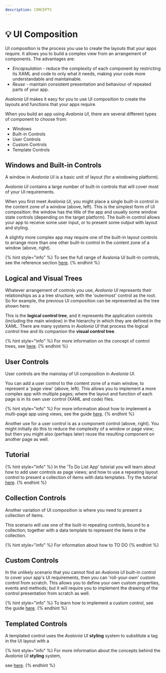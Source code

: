```yaml
---
description: CONCEPTS
---
```


# 💡 UI Composition

UI composition is the process you use to create the layouts that your apps require. It allows you to build a complex view from an arrangement of components. The advantages are:

* _Encapsulation_ - reduce the complexity of each component by restricting its XAML and code to only what it needs, making your code more understandable and maintainable.&#x20;
* _Reuse_ - maintain consistent presentation and behaviour of repeated parts of your app.&#x20;

_Avalonia UI_ makes it easy for you to use UI composition to create the layouts and functions that your apps require.&#x20;

When you build an app using _Avalonia UI_, there are several different types of component to choose from:

* Windows
* Built-in Controls
* User Controls
* Custom Controls
* Template Controls

## Windows and Built-in Controls

A window in _Avalonia UI_ is a basic unit of layout (for a windowing platform).&#x20;

_Avalonia UI_ contains a large number of built-in controls that will cover most of your UI requirements.   &#x20;

<!--<figure><img src="../.gitbook/assets/image (10) (2).png" alt=""><figcaption></figcaption></figure>-->

When you first meet _Avalonia UI_, you might place a single built-in control in the content zone of a window (above, left). This is the simplest form of UI composition: the window has the title of the app and usually some window state controls (depending on the target platform). The built-in control allows your app to receive some user input, or to present some output with layout and styling.

A slightly more complex app may require one of the built-in layout controls to arrange more than one other built-in control in the content zone of a window (above, right).

{% hint style="info" %}
To see the full range of Avalonia UI built-in controls, see the reference section [here](../reference/controls/).
{% endhint %}

## Logical and Visual Trees

Whatever arrangement of controls you use, _Avalonia UI_ represents their relationships as a a tree structure, with the 'outermost' control as the root. So for example, the previous UI composition can be represented as the tree shown here:

<!--<figure><img src="../.gitbook/assets/image (3) (1).png" alt=""><figcaption></figcaption></figure>-->

This is the **logical control tree**, and it represents the application controls (including the main window) in the hierarchy in which they are defined in the XAML. There are many systems in _Avalonia UI_ that process the logical control tree and its companion the **visual control tree**.&#x20;

{% hint style="info" %}
For more information on the concept of control trees, see [here](control-trees.md).
{% endhint %}

## User Controls

User controls are the mainstay of UI composition in _Avalonia UI_.

<!--<figure><img src="../.gitbook/assets/image (8) (2).png" alt=""><figcaption></figcaption></figure>-->

You can add a user control to the content zone of a main window, to represent a 'page view' (above, left).  This allows you to implement a more complex app with multiple pages; where the layout and function of each page is in its own user control (XAML and code) files.   &#x20;

{% hint style="info" %}
For more information about how to implement a multi-page app using views, see the guide [here](../guides/development-guides/how-to-implement-multi-page-apps.md).
{% endhint %}

Another use for a user control is as a component control (above, right). You might initially do this to reduce the complexity of a window or page view; but then you might also (perhaps later) reuse the resulting component on another page as well.&#x20;

## Tutorial

{% hint style="info" %}
In the 'To Do List App' tutorial you will learn about how to add user controls as page views; and how to use a repeating layout control to present a collection of items with data templates. Try the tutorial [here](../tutorials/todo-list-app/).  &#x20;
{% endhint %}

## Collection Controls

Another variation of UI composition is where you need to present a collection of items.&#x20;

<!--<figure><img src="../.gitbook/assets/image (8) (3).png" alt=""><figcaption></figcaption></figure>-->

This scenario will use one of the built-in repeating controls, bound to a collection; together with a data template to represent the items in the collection.

{% hint style="info" %}
For information about how to  TO DO
{% endhint %}

## Custom Controls

In the unlikely scenario that you cannot find an _Avalonia UI_ built-in control to cover your app's UI requirements, then you can 'roll-your-own' custom control from scratch. This allows you to define your own custom properties, events and methods; but it will require you to implement the drawing of the control presentation from scratch as well.

{% hint style="info" %}
To learn how to implement a custom control, see the guide [here](../guides/custom-controls/authoring-controls/).
{% endhint %}

## Templated Controls

A templated control uses the _Avalonia UI_ **styling** system to substitute a tag in the UI layout with a&#x20;

{% hint style="info" %}
For more information about the concepts behind the _Avalonia UI_ **styling** system,

&#x20;see [here](styling.md).
{% endhint %}
